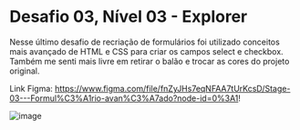 # Desafio 03, Nível 03 - Explorer

Nesse último desafio de recriação de formulários foi utilizado conceitos mais avançado de HTML e CSS para criar os campos select e checkbox. Também me senti mais livre em retirar o balão e trocar as cores do projeto original. <br>

Link Figma: https://www.figma.com/file/fnZyJHs7eqNFAA7tUrKcsD/Stage-03---Formul%C3%A1rio-avan%C3%A7ado?node-id=0%3A1!

![image](https://user-images.githubusercontent.com/107070684/178730752-d3b3d8bc-28cc-4948-9a80-b2fcd87c81fc.png)

